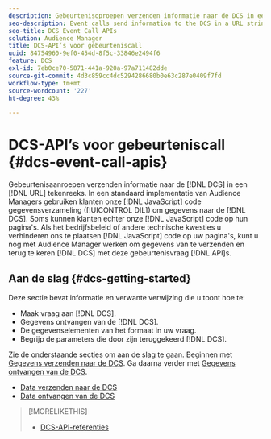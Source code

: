 ```yaml
---
description: Gebeurtenisoproepen verzenden informatie naar de DCS in een URL-tekenreeks. In een gebruikelijke implementatie van Audience Manager gebruiken klanten onze JavaScript-code voor gegevensverzameling (DIL) om gegevens naar de DCS te verzenden. Soms kunnen klanten onze JavaScript-code echter niet op hun pagina's plaatsen. Als het bedrijfsbeleid of andere technische problemen u verhinderen onze JavaScript-code op uw pagina's te plaatsen, kunt u nog steeds met Audience Manager werken om gegevens van DCS met deze gebeurtenisoproep API's te verzenden en te retourneren.
seo-description: Event calls send information to the DCS in a URL string. In a typical Audience Manager deployment, customers use our JavaScript data collection code (DIL) to send data to the DCS. However, sometimes customers cannot put our JavaScript code on their pages. If company policies or other technical issues prevent you from placing our JavaScript code on your pages, you can still work with Audience Manager to send and return data from DCS with these event call APIs.
seo-title: DCS Event Call APIs
solution: Audience Manager
title: DCS-API’s voor gebeurteniscall
uuid: 84754960-9ef0-454d-8f5c-33846e2494f6
feature: DCS
exl-id: 7eb0ce70-5871-441a-920a-97a711482dde
source-git-commit: 4d3c859cc4dc5294286680b0e63c287e0409f7fd
workflow-type: tm+mt
source-wordcount: '227'
ht-degree: 43%

---
```


# DCS-API’s voor gebeurteniscall {#dcs-event-call-apis}

Gebeurtenisaanroepen verzenden informatie naar de [!DNL DCS] in een [!DNL URL] tekenreeks. In een standaard implementatie van Audience Managers gebruiken klanten onze [!DNL JavaScript] code gegevensverzameling ([!UICONTROL DIL]) om gegevens naar de [!DNL DCS]. Soms kunnen klanten echter onze [!DNL JavaScript] code op hun pagina&#39;s. Als het bedrijfsbeleid of andere technische kwesties u verhinderen ons te plaatsen [!DNL JavaScript] code op uw pagina&#39;s, kunt u nog met Audience Manager werken om gegevens van te verzenden en terug te keren [!DNL DCS] met deze gebeurtenisvraag [!DNL API]s.

## Aan de slag {#dcs-getting-started}

Deze sectie bevat informatie en verwante verwijzing die u toont hoe te:

* Maak vraag aan [!DNL DCS].
* Gegevens ontvangen van de [!DNL DCS].
* De gegevenselementen van het formaat in uw vraag.
* Begrijp de parameters die door zijn teruggekeerd [!DNL DCS].

Zie de onderstaande secties om aan de slag te gaan. Beginnen met [Gegevens verzenden naar de DCS](../../../api/dcs-intro/dcs-event-calls/dcs-url-send.md). Ga daarna verder met [Gegevens ontvangen van de DCS](../../../api/dcs-intro/dcs-event-calls/dcs-url-receive.md).

* [Data verzenden naar de DCS](dcs-url-send.md)
* [Data ontvangen van de DCS](dcs-url-receive.md)

>[!MORELIKETHIS]
>
>* [DCS-API-referenties ](../../../api/dcs-intro/dcs-api-reference/dcs-api-methods.md)

